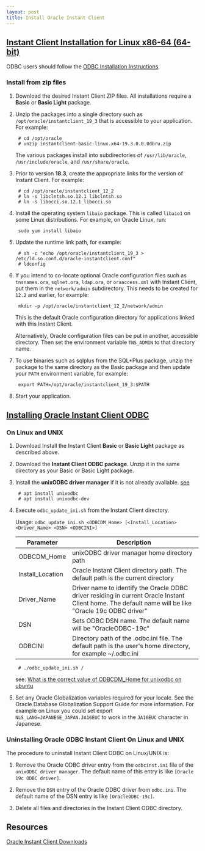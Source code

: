 ```yaml
---
layout: post
title: Install Oracle Instant Client
---
```


## [Instant Client Installation for Linux x86-64 (64-bit)](https://www.oracle.com/database/technologies/instant-client/linux-x86-64-downloads.html)

ODBC users should follow the [ODBC Installation Instructions](https://www.oracle.com/database/technologies/releasenote-odbc-ic.html).

### Install from zip files

1. Download the desired Instant Client ZIP files. All installations require a **Basic** or **Basic Light** package.

2. Unzip the packages into a single directory such as `/opt/oracle/instantclient_19_3` that is accessible to your application. For example:

        # cd /opt/oracle      
        # unzip instantclient-basic-linux.x64-19.3.0.0.0dbru.zip

    The various packages install into subdirectories of `/usr/lib/oracle`, `/usr/include/oracle`, and `/usr/share/oracle`.

3. Prior to version **18.3**, create the appropriate links for the version of Instant Client. For example:

        # cd /opt/oracle/instantclient_12_2
        # ln -s libclntsh.so.12.1 libclntsh.so
        # ln -s libocci.so.12.1 libocci.so

4. Install the operating system `libaio` package. This is called `libaio1` on some Linux distributions.
For example, on Oracle Linux, run:

        sudo yum install libaio

5. Update the runtime link path, for example:

        # sh -c "echo /opt/oracle/instantclient_19_3 > /etc/ld.so.conf.d/oracle-instantclient.conf"
        # ldconfig

6. If you intend to co-locate optional Oracle configuration files such as `tnsnames.ora`, `sqlnet.ora`, `ldap.ora`, or `oraaccess.xml` with Instant Client, put them in the `network/admin` subdirectory. This needs to be created for `12.2` and earlier, for example:

        mkdir -p /opt/oracle/instantclient_12_2/network/admin

    This is the default Oracle configuration directory for applications linked with this Instant Client.

    Alternatively, Oracle configuration files can be put in another, accessible directory. Then set the environment variable `TNS_ADMIN` to that directory name.

7. To use binaries such as sqlplus from the SQL*Plus package, unzip the package to the same directory as the Basic package and then update your `PATH` environment variable, for example:

        export PATH=/opt/oracle/instantclient_19_3:$PATH

8. Start your application.

## [Installing Oracle Instant Client ODBC](https://www.oracle.com/database/technologies/releasenote-odbc-ic.html)

### On Linux and UNIX

1. Download Install the Instant Client **Basic** or **Basic Light** package as described above.

2. Download the **Instant Client ODBC package**. Unzip it in the same directory as your Basic or Basic Light package.

3. Install the **unixODBC driver manager** if it is not already available. [see](https://www.ibm.com/support/knowledgecenter/SSEPGG_10.5.0/com.ibm.db2.luw.apdv.cli.doc/doc/t0061216.html)

        # apt install unixodbc
        # apt install unixodbc-dev

4. Execute `odbc_update_ini.sh` from the Instant Client directory.

    Usage: `odbc_update_ini.sh <ODBCDM_Home> [<Install_Location> <Driver_Name> <DSN> <ODBCINI>]`

    | Parameter   | Description |
    |-------------|-------------|
    | ODBCDM_Home | unixODBC driver manager home directory path |
    | Install_Location | Oracle Instant Client directory path. The default path is the current directory |
    | Driver_Name | Driver name to identify the Oracle ODBC driver residing in current Oracle Instant Client home. The default name will be like "Oracle 19c ODBC driver" |
    | DSN | Sets ODBC DSN name. The default name will be "OracleODBC-19c" |
    | ODBCINI | Directory path of the .odbc.ini file. The default path is the user's home directory, for example ~/.odbc.ini |

        # ./odbc_update_ini.sh /

    see: [What is the correct value of ODBCDM_Home for unixodbc on ubuntu](https://stackoverflow.com/questions/45425671/what-is-the-correct-value-of-odbcdm-home-for-unixodbc-on-ubuntu)

5. Set any Oracle Globalization variables required for your locale. See the Oracle Database Globalization Support Guide for more information. For example on Linux you could set export `NLS_LANG=JAPANESE_JAPAN.JA16EUC` to work in the `JA16EUC` character in Japanese.

### Uninstalling Oracle ODBC Instant Client On Linux and UNIX

The procedure to uninstall Instant Client ODBC on Linux/UNIX is:

1. Remove the Oracle ODBC driver entry from the `odbcinst.ini` file of the `unixODBC driver manager`. The default name of this entry is like `[Oracle 19c ODBC driver]`.

2. Remove the `DSN` entry of the Oracle ODBC driver from `odbc.ini`. The default name of the DSN entry is like `[OracleODBC-19c]`.

3. Delete all files and directories in the Instant Client ODBC directory.

## Resources

[Oracle Instant Client Downloads](https://www.oracle.com/database/technologies/instant-client/downloads.html)
